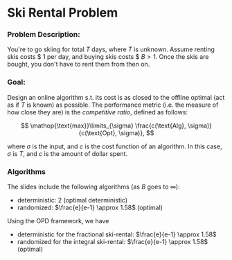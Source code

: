 # Ski Rental Problem

### Problem Description:

You're to go skiing for total $T$ days, where $T$ is unknown. Assume renting skis costs \$ $1$ per day, and buying skis costs \$ $B > 1$. Once the skis are bought, you don't have to rent them from then on.



### Goal:

Design an online algorithm s.t. its cost is as closed to the offline optimal (act as if $T$ is known) as possible. The performance metric (i.e. the measure of how close they are) is the *competitive ratio*, defined as follows:

$$
\mathop{\text{max}}\limits_{\sigma} \frac{c(\text{Alg}, \sigma)}{c(\text{Opt}, \sigma)},
$$

where $\sigma$ is the input, and $c$ is the cost function of an algorithm. In this case, $\sigma$ is $T$, and $c$ is the amount of dollar spent.



### Algorithms

The slides include the following algorithms (as $B$ goes to $\infty$):

- deterministic: $2$ (optimal deterministic)
- randomized: $\frac{e}{e-1} \approx 1.58$ (optimal)

Using the OPD framework, we have

- deterministic for the fractional ski-rental: $\frac{e}{e-1} \approx 1.58$
- randomized for the integral ski-rental: $\frac{e}{e-1} \approx 1.58$ (optimal)
